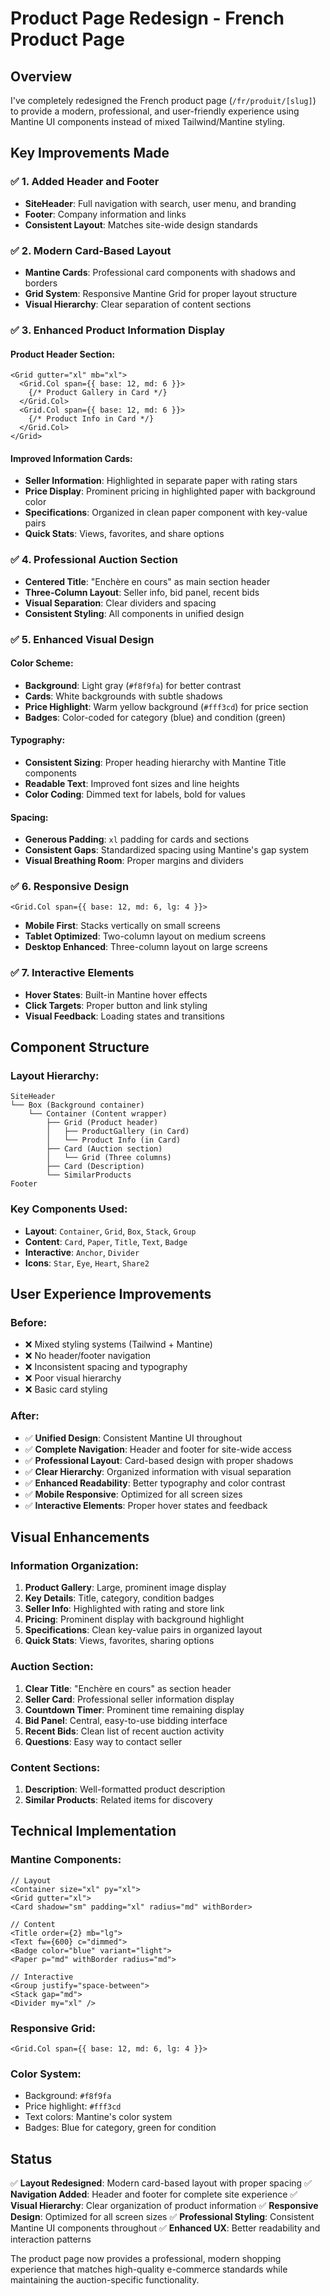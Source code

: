 # Product Page Redesign - French Product Page

## Overview

I've completely redesigned the French product page (`/fr/produit/[slug]`) to provide a modern, professional, and user-friendly experience using Mantine UI components instead of mixed Tailwind/Mantine styling.

## Key Improvements Made

### ✅ **1. Added Header and Footer**
- **SiteHeader**: Full navigation with search, user menu, and branding
- **Footer**: Company information and links
- **Consistent Layout**: Matches site-wide design standards

### ✅ **2. Modern Card-Based Layout**
- **Mantine Cards**: Professional card components with shadows and borders
- **Grid System**: Responsive Mantine Grid for proper layout structure
- **Visual Hierarchy**: Clear separation of content sections

### ✅ **3. Enhanced Product Information Display**

#### **Product Header Section:**
```tsx
<Grid gutter="xl" mb="xl">
  <Grid.Col span={{ base: 12, md: 6 }}>
    {/* Product Gallery in Card */}
  </Grid.Col>
  <Grid.Col span={{ base: 12, md: 6 }}>
    {/* Product Info in Card */}
  </Grid.Col>
</Grid>
```

#### **Improved Information Cards:**
- **Seller Information**: Highlighted in separate paper with rating stars
- **Price Display**: Prominent pricing in highlighted paper with background color
- **Specifications**: Organized in clean paper component with key-value pairs
- **Quick Stats**: Views, favorites, and share options

### ✅ **4. Professional Auction Section**
- **Centered Title**: "Enchère en cours" as main section header
- **Three-Column Layout**: Seller info, bid panel, recent bids
- **Visual Separation**: Clear dividers and spacing
- **Consistent Styling**: All components in unified design

### ✅ **5. Enhanced Visual Design**

#### **Color Scheme:**
- **Background**: Light gray (`#f8f9fa`) for better contrast
- **Cards**: White backgrounds with subtle shadows
- **Price Highlight**: Warm yellow background (`#fff3cd`) for price section
- **Badges**: Color-coded for category (blue) and condition (green)

#### **Typography:**
- **Consistent Sizing**: Proper heading hierarchy with Mantine Title components
- **Readable Text**: Improved font sizes and line heights
- **Color Coding**: Dimmed text for labels, bold for values

#### **Spacing:**
- **Generous Padding**: `xl` padding for cards and sections
- **Consistent Gaps**: Standardized spacing using Mantine's gap system
- **Visual Breathing Room**: Proper margins and dividers

### ✅ **6. Responsive Design**
```tsx
<Grid.Col span={{ base: 12, md: 6, lg: 4 }}>
```
- **Mobile First**: Stacks vertically on small screens
- **Tablet Optimized**: Two-column layout on medium screens
- **Desktop Enhanced**: Three-column layout on large screens

### ✅ **7. Interactive Elements**
- **Hover States**: Built-in Mantine hover effects
- **Click Targets**: Proper button and link styling
- **Visual Feedback**: Loading states and transitions

## Component Structure

### **Layout Hierarchy:**
```
SiteHeader
└── Box (Background container)
    └── Container (Content wrapper)
        ├── Grid (Product header)
        │   ├── ProductGallery (in Card)
        │   └── Product Info (in Card)
        ├── Card (Auction section)
        │   └── Grid (Three columns)
        ├── Card (Description)
        └── SimilarProducts
Footer
```

### **Key Components Used:**
- **Layout**: `Container`, `Grid`, `Box`, `Stack`, `Group`
- **Content**: `Card`, `Paper`, `Title`, `Text`, `Badge`
- **Interactive**: `Anchor`, `Divider`
- **Icons**: `Star`, `Eye`, `Heart`, `Share2`

## User Experience Improvements

### **Before:**
- ❌ Mixed styling systems (Tailwind + Mantine)
- ❌ No header/footer navigation
- ❌ Inconsistent spacing and typography
- ❌ Poor visual hierarchy
- ❌ Basic card styling

### **After:**
- ✅ **Unified Design**: Consistent Mantine UI throughout
- ✅ **Complete Navigation**: Header and footer for site-wide access
- ✅ **Professional Layout**: Card-based design with proper shadows
- ✅ **Clear Hierarchy**: Organized information with visual separation
- ✅ **Enhanced Readability**: Better typography and color contrast
- ✅ **Mobile Responsive**: Optimized for all screen sizes
- ✅ **Interactive Elements**: Proper hover states and feedback

## Visual Enhancements

### **Information Organization:**
1. **Product Gallery**: Large, prominent image display
2. **Key Details**: Title, category, condition badges
3. **Seller Info**: Highlighted with rating and store link
4. **Pricing**: Prominent display with background highlight
5. **Specifications**: Clean key-value pairs in organized layout
6. **Quick Stats**: Views, favorites, sharing options

### **Auction Section:**
1. **Clear Title**: "Enchère en cours" as section header
2. **Seller Card**: Professional seller information display
3. **Countdown Timer**: Prominent time remaining display
4. **Bid Panel**: Central, easy-to-use bidding interface
5. **Recent Bids**: Clean list of recent auction activity
6. **Questions**: Easy way to contact seller

### **Content Sections:**
1. **Description**: Well-formatted product description
2. **Similar Products**: Related items for discovery

## Technical Implementation

### **Mantine Components:**
```tsx
// Layout
<Container size="xl" py="xl">
<Grid gutter="xl">
<Card shadow="sm" padding="xl" radius="md" withBorder>

// Content
<Title order={2} mb="lg">
<Text fw={600} c="dimmed">
<Badge color="blue" variant="light">
<Paper p="md" withBorder radius="md">

// Interactive
<Group justify="space-between">
<Stack gap="md">
<Divider my="xl" />
```

### **Responsive Grid:**
```tsx
<Grid.Col span={{ base: 12, md: 6, lg: 4 }}>
```

### **Color System:**
- Background: `#f8f9fa`
- Price highlight: `#fff3cd`
- Text colors: Mantine's color system
- Badges: Blue for category, green for condition

## Status
✅ **Layout Redesigned**: Modern card-based layout with proper spacing
✅ **Navigation Added**: Header and footer for complete site experience
✅ **Visual Hierarchy**: Clear organization of product information
✅ **Responsive Design**: Optimized for all screen sizes
✅ **Professional Styling**: Consistent Mantine UI components throughout
✅ **Enhanced UX**: Better readability and interaction patterns

The product page now provides a professional, modern shopping experience that matches high-quality e-commerce standards while maintaining the auction-specific functionality.